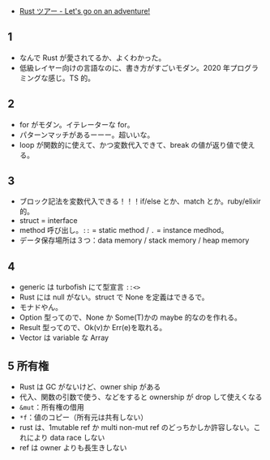 - [Rust ツアー - Let's go on an adventure!](https://tourofrust.com/chapter_2_ja.html)

## 1

- なんで Rust が愛されてるか、よくわかった。
- 低級レイヤー向けの言語なのに、書き方がすごいモダン。2020 年プログラミングな感じ。TS 的。

## 2

- for がモダン。イテレーターな for。
- パターンマッチがあるーーー。超いいな。
- loop が関数的に使えて、かつ変数代入できて、break の値が返り値で使える。

## 3

- ブロック記法を変数代入できる！！！if/else とか、match とか。ruby/elixir 的。
- struct = interface
- method 呼び出し。`::` = static method / `.` = instance medhod。
- データ保存場所は３つ：data memory / stack memory / heap memory

## 4

- generic は turbofish にて型宣言 `::<>`
- Rust には null がない。struct で None を定義はできるで。
- モナドやん。
- Option 型ってので、None か Some(T)かの maybe 的なのを作れる。
- Result 型ってので、Ok(v)か Err(e)を取れる。
- Vector は variable な Array

## 5 所有権

- Rust は GC がないけど、owner ship がある
- 代入、関数の引数で使う、などをすると ownership が drop して使えくなる
- `&mut`：所有権の借用
- `*f`：値のコピー（所有元は共有しない）
- rust は、1mutable ref か multi non-mut ref のどっちかしか許容しない。これにより data race しない
- ref は owner よりも長生きしない
